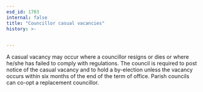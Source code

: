```yaml
---
esd_id: 1703
internal: false
title: "Councillor casual vacancies"
history: >-
  

---
```


A casual vacancy may occur where a councillor resigns or dies or where he/she has failed to comply with regulations.  The council is required to post notice of the casual vacancy and to hold a by-election unless the vacancy occurs within six months of the end of the term of office.  Parish councils can co-opt a replacement councillor.

